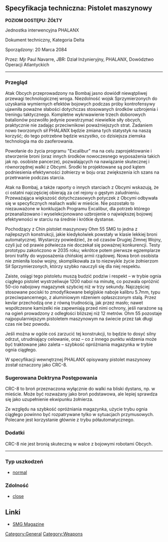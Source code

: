 ## Specyfikacja techniczna: Pistolet maszynowy

**POZIOM DOSTĘPU: ŻÓŁTY**

Jednostka interwencyjna PHALANX

Dokument techniczny, Kategoria Delta

Sporządzony: 20 Marca 2084

Przez: Mjr Paul Navarre, JBR: Dział Inżynieryjny, PHALANX, Dowództwo
Operacji Atlantyckich

------------------------------------------------------------------------

### Przegląd

Atak Obcych przeprowadzony na Bombaj jasno dowiódł niewątpliwej przewagi
technologicznej wroga. Niezdolność wojsk Sprzymierzonych do uzyskania
wymiernych efektów bojowych podczas próby kontrofensywy ujawniła poważne
słabości dotychczas stosowanych środków uzbrojenia i treningu
taktycznego. Kompletne wykrwawienie trzech doborowych batalionów
pozwoliło jedynie powstrzymać niewielkie siły obcych, praktycznie nie
zadając przeciwnikowi poważniejszych strat. Zadaniem nowo tworzonych sił
PHALANX będzie zmiana tych statystyk na naszą korzyść; do tego potrzebne
będzie wszystko, co dzisiejsza ziemska technologia ma do zaoferowania.

Powołanie do życia programu "Excalibur" ma na celu zaprojektowanie i
stworzenie broni (oraz innych środków nowoczesnego wyposażenia takich
jak np. osobiste pancerze), pozwalających na nawiązanie skutecznej i
równorzędnej walki z Obcymi. Środki te projektowane są pod kątem
podniesienia efektywności żołnierzy w boju oraz zwiększenia ich szans na
przetrwanie podczas starcia.

Atak na Bombaj, a także raporty o innych starciach z Obcymi wskazują, że
ci ostatni najczęściej obierają za cel rejony o gęstym zaludnieniu.
Przeważająca większość dotychczasowych potyczek z Obcymi odbywała się w
specyficznych realiach walki w mieście. Nie pozostało to niezauważone w
konkluzjach Programu Excalibur, dla potrzeb którego przeanalizowano i
wyselekcjonowano uzbrojenie o największej bojowej efektywności w starciu
na średnie i krótkie dystanse.

Pochodzący z Chin pistolet maszynowy Ohm 55 SMG to jedna z najlepszych
konstrukcji, jakie kiedykolwiek powstały w klasie lekkiej broni
automatycznej. Wystarczy powiedzieć, że od czasów Drugiej Zimnej Wojny,
czyli już od prawie półwiecza nie doczekał się poważnej konkurencji.
Testy prototypu zakończono w 2035 roku; wkrótce potem pierwsze
egzemplarze broni trafiły do wyposażenia chińskiej armii rządowej. Nowa
broń osobista nie zmieniła losów wojny, skomplikowała za to niezwykle
życie żołnierzom Sił Sprzymierzonych, którzy szybko nauczyli się dla
niej respektu.

Zaiste, osiągi tego pistoletu muszą budzić podziw i respekt – w trybie
ognia ciągłego pistolet wystrzeliwuje 1200 naboi na minutę, co pozwala
opróżnić 50-cio nabojowy magazynek szybciej niż w trzy sekundy.
Najczęściej stosowane pociski to zmodyfikowane belgijskie naboje kalibru
5.7mm, typu przeciwpancernego, z aluminiowym rdzeniem opłaszczonym
stalą. Przez kevlar przechodzą one z równą trudnością, jak przez masło;
nawet współczesne kamizelki nie zapewniają przed nimi ochrony, jeśli
narażone są na ogień prowadzony z odległości bliższej niż 12 metrów. Ohm
55 pozostaje najpopularniejszym pistoletem maszynowym na świecie przez
tak długi czas nie bez powodu.

Jeśli można w ogóle coś zarzucić tej konstrukcji, to będzie to dosyć
silny odrzut, utrudniający celowanie, oraz – co z innego punktu widzenia
może być traktowane jako zaleta – szybkość opróżniania magazynka w
trybie ognia ciągłego.

W specyfikacji wewnętrznej PHALANX opisywany pistolet maszynowy został
oznaczony jako CRC-8.

### Sugerowana Doktryna Postępowania

CRC-8 to broń przeznaczona wyłącznie do walki na bliski dystans, np. w
mieście. Może być rozważany jako broń podstawowa, ale lepiej sprawdza
się jako uzupełnienie ekwipunku żołnierza.

Ze względu na szybkość opróżniania magazynka, użycie trybu ognia
ciągłego powinno być rozpatrywane tylko w sytuacjach przymusowych.
Polecane jest korzystanie głównie z trybu półautomatycznego.

### Dodatki

CRC-8 nie jest bronią skuteczną w walce z bojowymi robotami Obcych.

------------------------------------------------------------------------

### Typ uszkodzeń

- [normal](Damage/normal "wikilink")

### Zdolność

- [close](Skills/close "wikilink")

## Linki

- [SMG Magazine](Equipment/Ammunition/SMG_Magazine "wikilink")

[Category:General](Category:General "wikilink")
[Category:Weapons](Category:Weapons "wikilink")